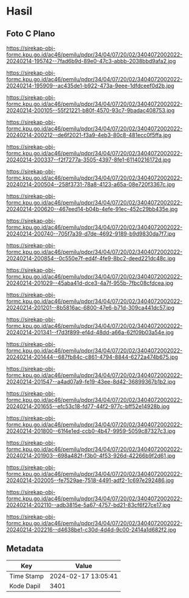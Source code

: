 # Hasil

## Foto C Plano

https://sirekap-obj-formc.kpu.go.id/ac46/pemilu/pdpr/34/04/07/20/02/3404072002022-20240214-195742--7fad6b9d-89e0-47c3-abbb-2038bbd9afa2.jpg

https://sirekap-obj-formc.kpu.go.id/ac46/pemilu/pdpr/34/04/07/20/02/3404072002022-20240214-195909--ac435de1-b922-473a-9eee-1dfdceef0d2b.jpg

https://sirekap-obj-formc.kpu.go.id/ac46/pemilu/pdpr/34/04/07/20/02/3404072002022-20240214-200105--55f21221-b80f-4570-93c7-9badac408753.jpg

https://sirekap-obj-formc.kpu.go.id/ac46/pemilu/pdpr/34/04/07/20/02/3404072002022-20240214-200212--de6f2021-f3a9-4eb3-80c8-481ecc0f5ffa.jpg

https://sirekap-obj-formc.kpu.go.id/ac46/pemilu/pdpr/34/04/07/20/02/3404072002022-20240214-200337--f2f7277a-3505-4397-8fe1-61140216172d.jpg

https://sirekap-obj-formc.kpu.go.id/ac46/pemilu/pdpr/34/04/07/20/02/3404072002022-20240214-200504--258f3731-78a8-4123-a65a-08e720f3367c.jpg

https://sirekap-obj-formc.kpu.go.id/ac46/pemilu/pdpr/34/04/07/20/02/3404072002022-20240214-200620--467eed14-b04b-4efe-91ec-452c29bb435e.jpg

https://sirekap-obj-formc.kpu.go.id/ac46/pemilu/pdpr/34/04/07/20/02/3404072002022-20240214-200740--705f7a39-d7de-4692-9189-b9d9830da7f7.jpg

https://sirekap-obj-formc.kpu.go.id/ac46/pemilu/pdpr/34/04/07/20/02/3404072002022-20240214-200854--0c550e7f-ed4f-4fe9-8bc2-deed221dc48c.jpg

https://sirekap-obj-formc.kpu.go.id/ac46/pemilu/pdpr/34/04/07/20/02/3404072002022-20240214-201029--45aba41d-dce3-4a7f-955b-7fbc08cfdcea.jpg

https://sirekap-obj-formc.kpu.go.id/ac46/pemilu/pdpr/34/04/07/20/02/3404072002022-20240214-201201--8b5816ac-6800-47e6-b71d-309ca441dc57.jpg

https://sirekap-obj-formc.kpu.go.id/ac46/pemilu/pdpr/34/04/07/20/02/3404072002022-20240214-201341--f7d3f899-ef4d-48dd-a66a-62f09b03a54e.jpg

https://sirekap-obj-formc.kpu.go.id/ac46/pemilu/pdpr/34/04/07/20/02/3404072002022-20240214-201444--687fb84c-c861-4794-8844-6272a474b675.jpg

https://sirekap-obj-formc.kpu.go.id/ac46/pemilu/pdpr/34/04/07/20/02/3404072002022-20240214-201547--a4ad07a9-fe19-43ee-8d42-36899367b1b2.jpg

https://sirekap-obj-formc.kpu.go.id/ac46/pemilu/pdpr/34/04/07/20/02/3404072002022-20240214-201655--efc53c18-fd77-44f2-977c-bff52e14928b.jpg

https://sirekap-obj-formc.kpu.go.id/ac46/pemilu/pdpr/34/04/07/20/02/3404072002022-20240214-201800--61f4e1ed-ccb0-4b47-9959-5059c87327c3.jpg

https://sirekap-obj-formc.kpu.go.id/ac46/pemilu/pdpr/34/04/07/20/02/3404072002022-20240214-201903--698a482f-f3b0-4f53-926d-42266b9f2d61.jpg

https://sirekap-obj-formc.kpu.go.id/ac46/pemilu/pdpr/34/04/07/20/02/3404072002022-20240214-202005--fe7529ae-7518-4491-adf2-1c697e292486.jpg

https://sirekap-obj-formc.kpu.go.id/ac46/pemilu/pdpr/34/04/07/20/02/3404072002022-20240214-202110--adb3815e-5a67-4757-bd21-83cf6f27ce17.jpg

https://sirekap-obj-formc.kpu.go.id/ac46/pemilu/pdpr/34/04/07/20/02/3404072002022-20240214-202216--d4638be1-c30d-4d4d-9c00-2414a1d682f2.jpg


## Metadata

| Key        | Value               |
| ---------- | ------------------- |
| Time Stamp | 2024-02-17 13:05:41 |
| Kode Dapil | 3401                |




